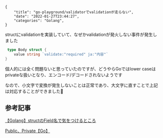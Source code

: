 ```metadata
{
    "title": "go-playground/validatorでvalidationが走らない",
    "date": "2022-01-27T23:44:27",
    "categories": "Golang",
}
```

structにvalidationを実装していて、なぜかvalidationが発火しない事件が発生しました

```go
 type Body struct {
	value string `validate:"required" ja:"内容"`
}
```

個人的には全く問題ないと思っていたのですが、どうやらGoではlower caseはprivateな扱いとなり、エンコード/デコードされないようです

なので、小文字で変換が発生しないことは正常であり、大文字に直すことで上記は対応することができました🙌

## 参考記事

[【Golang】structのField名で気をつけるところ](https://qiita.com/Yarimizu14/items/e93097c4f4cfd5468259)

[Public、Private【Go】](https://tech-up.hatenablog.com/entry/2018/12/04/000101)

